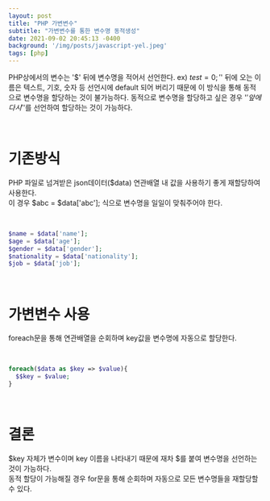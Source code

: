 ```yaml
---
layout: post
title: "PHP 가변변수"
subtitle: "가변변수를 통한 변수명 동적생성"
date: 2021-09-02 20:45:13 -0400
background: '/img/posts/javascript-yel.jpeg'
tags: [php]
---
```

PHP상에서의 변수는 '$' 뒤에 변수명을 적어서 선언한다.
ex) $test = 0;
'$' 뒤에 오는 이름은 텍스트, 기호, 숫자 등 선언시에 default 되어 버리기 때문에 이 방식을 통해 동적으로 변수명을 할당하는 것이 불가능하다.
동적으로 변수명을 할당하고 싶은 경우 '$'앞에 다시 '$'를 선언하여 할당하는 것이 가능하다.

<br>

# 기존방식

PHP 파일로 넘겨받은 json데이터($data) 연관배열 내 값을 사용하기 좋게 재할당하여 사용한다.     
이 경우 $abc = $data['abc']; 식으로 변수명을 일일이 맞춰주어야 한다.

<br>

``` php
$name = $data['name'];
$age = $data['age'];
$gender = $data['gender'];
$nationality = $data['nationality'];
$job = $data['job'];
```

<br>

# 가변변수 사용

foreach문을 통해 연관배열을 순회하며 key값을 변수명에 자동으로 할당한다.

<br>

``` php
foreach($data as $key => $value){
  $$key = $value;
} 
```

<br>

# 결론
$key 자체가 변수이며 key 이름을 나타내기 때문에 재차 $를 붙여 변수명을 선언하는 것이 가능하다.   
동적 할당이 가능해질 경우 for문을 통해 순회하며 자동으로 모든 변수명들을 재할당할 수 있다.
